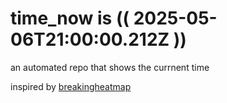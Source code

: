 # time_now is (( 2025-05-06T21:00:00.212Z ))

an automated repo that shows the currnent time

inspired by [breakingheatmap](https://github.com/breakingheatmap/breakingheatmap)
